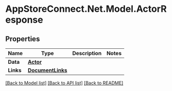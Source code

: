 # AppStoreConnect.Net.Model.ActorResponse

## Properties

Name | Type | Description | Notes
------------ | ------------- | ------------- | -------------
**Data** | [**Actor**](Actor.md) |  | 
**Links** | [**DocumentLinks**](DocumentLinks.md) |  | 

[[Back to Model list]](../README.md#documentation-for-models) [[Back to API list]](../README.md#documentation-for-api-endpoints) [[Back to README]](../README.md)

